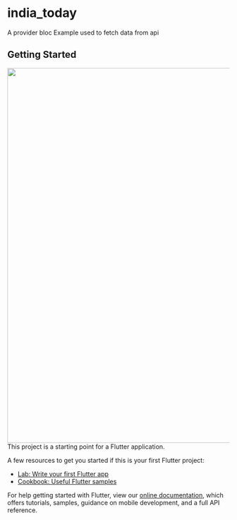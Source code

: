 # india_today

A provider bloc Example used to fetch data from api

## Getting Started
  <div class="row">
    <img src="https://user-images.githubusercontent.com/69755039/147877547-6608912f-757c-46b6-9561-d5dbdf5312ad.jpg" width="1080" height="850">
  </div>
This project is a starting point for a Flutter application.

A few resources to get you started if this is your first Flutter project:

- [Lab: Write your first Flutter app](https://flutter.dev/docs/get-started/codelab)
- [Cookbook: Useful Flutter samples](https://flutter.dev/docs/cookbook)

For help getting started with Flutter, view our
[online documentation](https://flutter.dev/docs), which offers tutorials,
samples, guidance on mobile development, and a full API reference.
